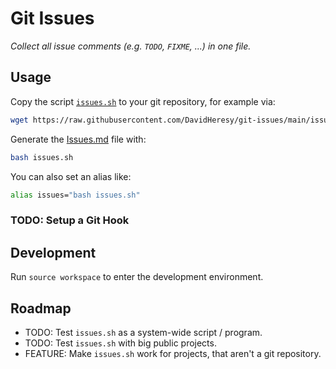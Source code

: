 # Git Issues

*Collect all issue comments (e.g. `TODO`, `FIXME`, ...) in one file.*

## Usage

Copy the script [`issues.sh`](issues.sh) to your git repository, for example via:

```bash
wget https://raw.githubusercontent.com/DavidHeresy/git-issues/main/issues.sh
```

Generate the [Issues.md](Issues.md) file with:

```bash
bash issues.sh
```

You can also set an alias like:

```bash
alias issues="bash issues.sh"
```

### TODO: Setup a Git Hook

## Development

Run `source workspace` to enter the development environment.

## Roadmap

- TODO: Test `issues.sh` as a system-wide script / program.
- TODO: Test `issues.sh` with big public projects.
- FEATURE: Make `issues.sh` work for projects, that aren't a git repository.

